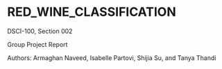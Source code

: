 # RED_WINE_CLASSIFICATION
DSCI-100, Section 002

Group Project Report

Authors: Armaghan Naveed, Isabelle Partovi, Shijia Su, and Tanya Thandi
